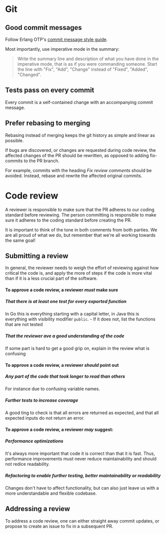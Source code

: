 # Git

## Good commit messages

Follow Erlang OTP's [commit message style
guide](https://github.com/erlang/otp/wiki/writing-good-commit-messages).

Most importantly, use imperative mode in the summary:

> Write the summary line and description of what you have done in the
> imperative mode, that is as if you were commanding someone. Start the
> line with "Fix", "Add", "Change" instead of "Fixed", "Added", "Changed".

## Tests pass on every commit

Every commit is a self-contained change with an accompanying commit
message.

## Prefer rebasing to merging

Rebasing instead of merging keeps the git history as simple and linear as
possible.

If bugs are discovered, or changes are requested during code review, the
affected changes of the PR should be rewritten, as opposed to adding
fix-commits to the PR branch.

For example, commits with the heading _Fix review comments_ should be
avoided. Instead, rebase and rewrite the affected original commits.

# Code review

A reviewer is responsible to make sure that the PR adheres to our coding
standard before reviewing. The person committing is responsible to make sure it
adheres to the coding standard before creating the PR.

It is important to think of the tone in both comments from both parties. We are
all proud of what we do, but remember that we're all working towards the same
goal!

## Submitting a review

In general, the reviewer needs to weigh the effort of reviewing against how critical the
code is, and apply the more of steps if the code is more vital than if it is a less crucial part of the software.

#### To approve a code review, a reviewer _must_ make sure

##### That there is at least one test for every exported function

In Go this is everything starting with a capital letter, in Java this is
everything with visibility modifier `public`. - If it does not, list the functions that are not tested

##### That the reviewer ave a good understanding of the code

If some part is hard to get a good grip on, explain in the review what is confusing

#### To approve a code review, a reviewer _should_ point out

##### Any part of the code that took longer to read than others

For instance due to confusing variable names.

##### Further tests to increase coverage

A good ting to check is that all errors are returned as expected, and that all expected inputs do not return an error.

#### To approve a code review, a reviewer _may_ suggest:

##### Performance optimizations

It's always more important that code it is correct than that it is fast. Thus, performance improvements must never reduce maintainability and should not redice readability.

##### Refactoring to enable further testing, better maintainability or readability

Changes don't have to affect functionality, but can also just leave us with a more understandable and flexible codebase.

## Addressing a review

To address a code review, one can either straight away commit updates, or
propose to create an issue to fix in a subsequent PR.

